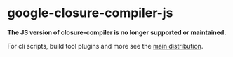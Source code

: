 # google-closure-compiler-js

**The JS version of closure-compiler is no longer supported or maintained.**

For cli scripts, build tool plugins and more see the [main distribution](https://www.npmjs.com/package/google-closure-compiler).
